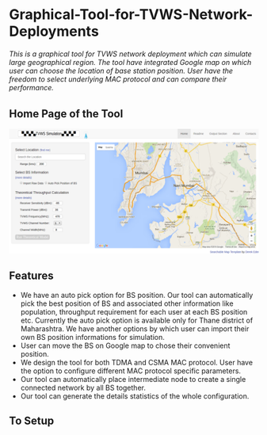 # Graphical-Tool-for-TVWS-Network-Deployments
###### This is a graphical tool for TVWS network deployment which can simulate large geographical region. The tool have integrated Google map on which user can choose the location of base station position. User have the freedom to select underlying MAC protocol and can compare their performance.

## Home Page of the Tool
![Image of Yaktocat](1.png)
## Features
- We have an auto pick option for BS position. Our tool can automatically pick the best position of BS and associated other information like population, throughput requirement for each user at each BS position etc. Currently the auto pick option is
available only for Thane district of Maharashtra. We have another options by which user can import their own BS position informations for simulation. 
- User can move the BS on Google map to chose their convenient position.
- We design the tool for both TDMA and CSMA MAC protocol. User have the option to configure different MAC protocol specific parameters.
- Our tool can automatically place intermediate node to create a single connected network by all BS together.
- Our tool can generate the details statistics of the whole configuration.

## To Setup
